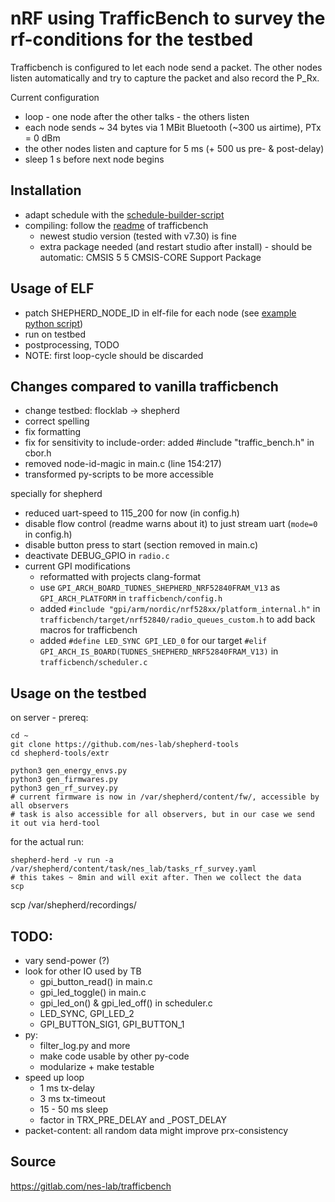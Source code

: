 # nRF using TrafficBench to survey the rf-conditions for the testbed

Trafficbench is configured to let each node send a packet. The other nodes listen automatically and try to capture the packet and also record the P_Rx.

Current configuration

- loop - one node after the other talks - the others listen
- each node sends ~ 34 bytes via 1 MBit Bluetooth (~300 us airtime), PTx = 0 dBm
- the other nodes listen and capture for 5 ms (+ 500 us pre- & post-delay)
- sleep 1 s before next node begins

## Installation

- adapt schedule with the [schedule-builder-script](./schedule_builder/build.py)
- compiling: follow the [readme](./trafficbench/README.md) of trafficbench
  - newest studio version (tested with v7.30) is fine
  - extra package needed (and restart studio after install) - should be automatic: CMSIS 5 5 CMSIS-CORE Support Package

## Usage of ELF

- patch SHEPHERD_NODE_ID in elf-file for each node (see [example python script](./_build/update_and_patch.py))
- run on testbed
- postprocessing, TODO
- NOTE: first loop-cycle should be discarded

## Changes compared to vanilla trafficbench

- change testbed: flocklab -> shepherd
- correct spelling
- fix formatting
- fix for sensitivity to include-order: added #include "traffic_bench.h" in cbor.h
- removed node-id-magic in main.c (line 154:217)
- transformed py-scripts to be more accessible

specially for shepherd

- reduced uart-speed to 115_200 for now (in config.h)
- disable flow control (readme warns about it) to just stream uart (`mode=0` in config.h)
- disable button press to start (section removed in main.c)
- deactivate DEBUG_GPIO in `radio.c`
- current GPI modifications
  - reformatted with projects clang-format
  - use `GPI_ARCH_BOARD_TUDNES_SHEPHERD_NRF52840FRAM_V13` as `GPI_ARCH_PLATFORM` in `trafficbench/config.h`
  - added `#include "gpi/arm/nordic/nrf528xx/platform_internal.h"` in `trafficbench/target/nrf52840/radio_queues_custom.h` to add back macros for trafficbench
  - added `#define LED_SYNC GPI_LED_0` for our target `#elif GPI_ARCH_IS_BOARD(TUDNES_SHEPHERD_NRF52840FRAM_V13)` in `trafficbench/scheduler.c`

## Usage on the testbed

on server - prereq:

```shell
cd ~
git clone https://github.com/nes-lab/shepherd-tools
cd shepherd-tools/extr

python3 gen_energy_envs.py
python3 gen_firmwares.py
python3 gen_rf_survey.py
# current firmware is now in /var/shepherd/content/fw/, accessible by all observers
# task is also accessible for all observers, but in our case we send it out via herd-tool
```

for the actual run:
```Shell
shepherd-herd -v run -a /var/shepherd/content/task/nes_lab/tasks_rf_survey.yaml
# this takes ~ 8min and will exit after. Then we collect the data
scp
```

scp /var/shepherd/recordings/

## TODO:

- vary send-power (?)
- look for other IO used by TB
  - gpi_button_read() in main.c
  - gpi_led_toggle() in main.c
  - gpi_led_on() & gpi_led_off() in scheduler.c
  - LED_SYNC, GPI_LED_2
  - GPI_BUTTON_SIG1, GPI_BUTTON_1
- py:
  - filter_log.py and more
  - make code usable by other py-code
  - modularize + make testable
- speed up loop
  - 1 ms tx-delay
  - 3 ms tx-timeout
  - 15 - 50 ms sleep
  - factor in TRX_PRE_DELAY and _POST_DELAY
- packet-content: all random data might improve prx-consistency

## Source

https://gitlab.com/nes-lab/trafficbench
